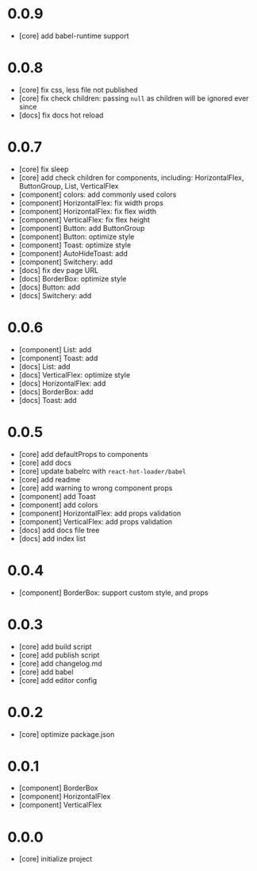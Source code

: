 # 0.0.9

- [core] add babel-runtime support

# 0.0.8

- [core] fix css, less file not published
- [core] fix check children: passing `null` as children will be ignored ever since
- [docs] fix docs hot reload

# 0.0.7

- [core] fix sleep
- [core] add check children for components, including: HorizontalFlex, ButtonGroup, List, VerticalFlex
- [component] colors: add commonly used colors
- [component] HorizontalFlex: fix width props
- [component] HorizontalFlex: fix flex width
- [component] VerticalFlex: fix flex height
- [component] Button: add ButtonGroup
- [component] Button: optimize style
- [component] Toast: optimize style
- [component] AutoHideToast: add
- [component] Switchery: add
- [docs] fix dev page URL
- [docs] BorderBox: optimize style
- [docs] Button: add
- [docs] Switchery: add

# 0.0.6

- [component] List: add
- [component] Toast: add
- [docs] List: add
- [docs] VerticalFlex: optimize style
- [docs] HorizontalFlex: add
- [docs] BorderBox: add
- [docs] Toast: add

# 0.0.5

- [core] add defaultProps to components
- [core] add docs
- [core] update babelrc with `react-hot-loader/babel`
- [core] add readme
- [core] add warning to wrong component props
- [component] add Toast
- [component] add colors
- [component] HorizontalFlex: add props validation
- [component] VerticalFlex: add props validation
- [docs] add docs file tree
- [docs] add index list

# 0.0.4

- [component] BorderBox: support custom style, and props

# 0.0.3

- [core] add build script
- [core] add publish script
- [core] add changelog.md
- [core] add babel
- [core] add editor config

# 0.0.2

- [core] optimize package.json

# 0.0.1

- [component] BorderBox
- [component] HorizontalFlex
- [component] VerticalFlex

# 0.0.0

- [core] initialize project
